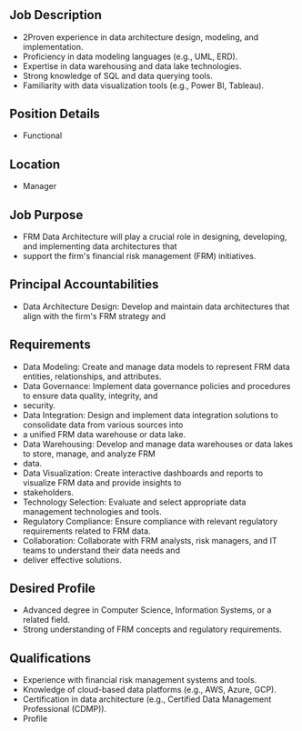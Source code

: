 # 

## Job Description

* 2Proven experience in data architecture design, modeling, and implementation.
* Proficiency in data modeling languages (e.g., UML, ERD).
* Expertise in data warehousing and data lake technologies.
* Strong knowledge of SQL and data querying tools.
* Familiarity with data visualization tools (e.g., Power BI, Tableau).

## Position Details

* Functional

## Location

* Manager

## Job Purpose

* FRM Data Architecture  will play a crucial role in designing, developing, and implementing data architectures that
* support the firm's financial risk management (FRM) initiatives.

## Principal Accountabilities

* Data Architecture Design:  Develop and maintain data architectures that align with the firm's FRM strategy and

## Requirements

* Data Modeling: Create and manage data models to represent FRM data entities, relationships, and attributes.
* Data Governance: Implement data governance policies and procedures to ensure data quality, integrity, and
* security.
* Data Integration: Design and implement data integration solutions to consolidate data from various sources into
* a unified FRM data warehouse or data lake.
* Data Warehousing: Develop and manage data warehouses or data lakes to store, manage, and analyze FRM
* data.
* Data Visualization: Create interactive dashboards and reports to visualize FRM data and provide insights to
* stakeholders.
* Technology Selection:  Evaluate and select appropriate data management technologies and tools.
* Regulatory Compliance:  Ensure compliance with relevant regulatory requirements related to FRM data.
* Collaboration: Collaborate with FRM analysts, risk managers, and IT teams to understand their data needs and
* deliver effective solutions.

## Desired Profile

* Advanced degree in Computer Science, Information Systems, or a related field.
* Strong understanding of FRM concepts and regulatory requirements.

## Qualifications

* Experience with financial risk management systems and tools.
* Knowledge of cloud-based data platforms (e.g., AWS, Azure, GCP).
* Certification in data architecture (e.g., Certified Data Management Professional (CDMP)).
* Profile
